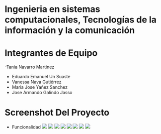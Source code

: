 # Ingenieria en sistemas computacionales, Tecnologías de la información y la comunicación
# Integrantes de Equipo
-Tania Navarro Martinez
- Eduardo Emanuel Un Suaste
- Vanessa Nava Gutiérrez 
- Maria Jose Yañez Sanchez
- Jose Armando Galindo Jasso
# Screenshot Del Proyecto
- Funcionalidad
![](Docs/1.jpeg)
![](Docs/2.jpeg)
![](Docs/3.jpeg)
![](Docs/5.jpeg)
![](Docs/6.jpeg)
![](Docs/7.jpeg)
![](Docs/8.jpeg)
![](Docs/9.jpeg)


